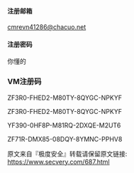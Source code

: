 #### 注册邮箱

cmrevn41286@chacuo.net

#### 注册密码

你懂的



### VM注册码

ZF3R0-FHED2-M80TY-8QYGC-NPKYF

ZF3R0-FHED2-M80TY-8QYGC-NPKYF 

YF390-0HF8P-M81RQ-2DXQE-M2UT6 

ZF71R-DMX85-08DQY-8YMNC-PPHV8 

原文来自『极度安全』转载请保留原文链接: https://www.secvery.com/687.html